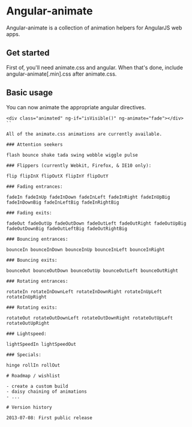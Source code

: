 # Angular-animate

Angular-animate is a collection of animation helpers for AngularJS web apps.

## Get started

First of, you'll need animate.css and angular. When that's done, include angular-animate[.min].css after animate.css.

## Basic usage

You can now animate the appropriate angular directives.

````
<div class="animated" ng-if="isVisible()" ng-animate="fade"></div>
``

All of the animate.css animations are currently available.

### Attention seekers

flash bounce shake tada swing wobble wiggle pulse

### Flippers (currently Webkit, Firefox, & IE10 only):

flip flipInX flipOutX flipInY flipOutY

### Fading entrances:

fadeIn fadeInUp fadeInDown fadeInLeft fadeInRight fadeInUpBig fadeInDownBig fadeInLeftBig fadeInRightBig

### Fading exits:

fadeOut fadeOutUp fadeOutDown fadeOutLeft fadeOutRight fadeOutUpBig fadeOutDownBig fadeOutLeftBig fadeOutRightBig

### Bouncing entrances:

bounceIn bounceInDown bounceInUp bounceInLeft bounceInRight

### Bouncing exits:

bounceOut bounceOutDown bounceOutUp bounceOutLeft bounceOutRight

### Rotating entrances:

rotateIn rotateInDownLeft rotateInDownRight rotateInUpLeft rotateInUpRight

### Rotating exits:

rotateOut rotateOutDownLeft rotateOutDownRight rotateOutUpLeft rotateOutUpRight

### Lightspeed:

lightSpeedIn lightSpeedOut

### Specials:

hinge rollIn rollOut

# Roadmap / wishlist

- create a custom build
- daisy chaining of animations
- ...

# Version history

2013-07-08: First public release
